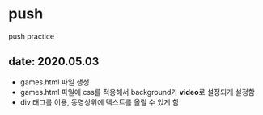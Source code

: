 # push
push practice

## date: 2020.05.03
- games.html 파일 생성
- games.html 파일에 css를 적용해서 background가 **video**로 설정되게 설정함
- div 태그를 이용, 동영상위에 텍스트를 올릴 수 있게 함
